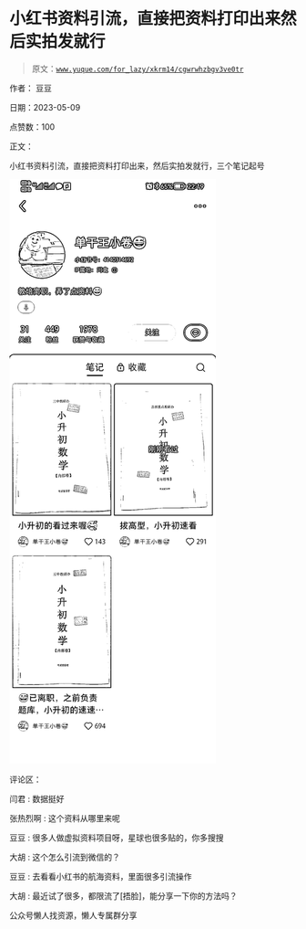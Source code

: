 # 小红书资料引流，直接把资料打印出来然后实拍发就行

> 原文：[`www.yuque.com/for_lazy/xkrm14/cgwrwhzbgv3ve0tr`](https://www.yuque.com/for_lazy/xkrm14/cgwrwhzbgv3ve0tr)



作者： 豆豆



日期：2023-05-09



点赞数：100



正文：



小红书资料引流，直接把资料打印出来，然后实拍发就行，三个笔记起号



![](img/f96bf94d69ad26a6d01ad789fa4bc593.png)  

评论区：



闫君 : 数据挺好



张热烈啊 : 这个资料从哪里来呢



豆豆 : 很多人做虚拟资料项目呀，星球也很多贴的，你多搜搜



大胡 : 这个怎么引流到微信的？



豆豆 : 去看看小红书的航海资料，里面很多引流操作



大胡 : 最近试了很多，都限流了[捂脸]，能分享一下你的方法吗？



公众号懒人找资源，懒人专属群分享

